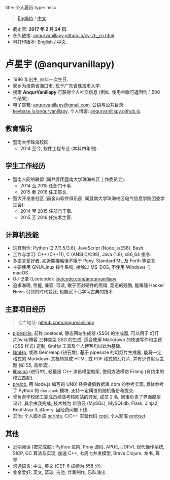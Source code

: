 title:  个人履历
type:   misc

> [English](cv.html) / [中文](cv-zh_cn.html).

- 截止至: **2017 年 2 月 24 日**.
- 永久链接: [anqurvanillapy.github.io/cv-zh_cn.html](https://anqurvanillapy.github.io/cv-zh_cn.html).
- 可打印版本: [English](static/cv.html) / [中文](static/cv-zh_cn.html).

# 卢星宇 (@anqurvanillapy)

- 1996 年出生, 四年一次生日.
- 家乡为海南省海口市. 现于广东省珠海市入学.
- 搜索 **AnqurVanillapy** 可获得个人社交信息 (例如, 使用谷歌可返回约 1,500 个结果).
- 电子邮箱: [anqurvanillapy@gmail.com](mailto:anqurvanillapy@gmail.com).
公钥与公共目录: [keybase.io/anqurvanillapy](https://keybase.io/anqurvanillapy).
个人博客: [anqurvanillapy.github.io](https://anqurvanillapy.github.io/).

## 教育情况

- 暨南大学珠海校区:
    + 2014 至今, 软件工程专业 (本科四年制).

## 学生工作经历

- 暨南人网络联盟 (属共青团暨南大学珠海校区工作委员会):
    + 2014 至 2015 任部门干事.
    + 2015 至 2016 任正部长.
- 暨大开发者社区 (前金山软件俱乐部, 属暨南大学珠海校区电气信息学院团委学生会):
    + 2014 至 2015 任部门干事.
    + 2015 至 2016 任技术主管.

## 计算机技能

- 玩具制作: Python (2.7/3.5/3.6), JavaScript (Node.js/ES6), Bash.
- 工作与学习: C++ (C++11), C (ANSI C/C99), Java (1.8), x86_64 指令.
- 多语言爱好者, 如近期接触但不限于 Pony, Standard ML 及 Forth 等语言.
- 主要使用 GNU/Linux 操作系统, 接触过 MS-DOS, 不使用 Windows 与 macOS.
- OJ 记录 (Leetcode): [leetcode.com/anqurvanillapy](https://leetcode.com/anqurvanillapy/).
- 追求准确, 性能, 兼容, 可读, 敢于面对硬件的黑暗, 竞态的残酷, 能跟随 Hacker News
引领的时代变迁, 也能沉下心学习古典的技术.

## 主要项目经历

> 仓库地址: [github.com/anqurvanillapy](https://github.com/anqurvanillapy?tab=repositories).

- [pipesicle](https://github.com/anqurvanillapy/pipesicle), 前称 postocal,
静态网站生成器 (SSG) 的生成器, 可以用于 幻灯片/wiki/博客 三种类型 SSG 的生成, 适合使用
Markdown 的快速写作和主题 (CSS 样式) 定制, GmHp 工具及个人博客均以此为基础.
- [GmHp](https://github.com/anqurvanillapy/gmhp), 或称 GemHeap (钻石堆), 基于
pipesicle 的幻灯片生成器, 能将一定格式的 Markdown 文档转换成 HTML 或 PDF 格式的幻灯片,
并有少许默认主题 (如 S5, 高桥流).
- [libscoa](https://github.com/anqurvanillapy/libscoa) (进行中), 轻量级 C++
演员模型框架, 使用方法模仿 Erlang (有约束的模式匹配).
- [preldb](https://github.com/anqurvanillapy/preldb), 用 Node.js 编写的 UNIX
经典键值数据库 dbm 的参考实现, 具体参考了 Python 的 `dbm.dumb` 模块.
支持一定阈值的随机备份和提交.
- 曾负责学校团工委成员绩效考核网站的开发, 成员 2 名, 同事负责了界面原型设计, 其余由我完成,
技术栈为 新浪云 (MySQL), MySQLdb, Flask, Jinja2, Bootstrap 3, jQuery. 因经费问题下线.
- 其他: 个人脚本库 [scripts](https://github.com/anqurvanillapy/scripts),
C/C++ 实验代码 [cppl](https://github.com/anqurvanillapy/cppl),
个人题库 [probset](https://github.com/anqurvanillapy/probset).

## 其他

- 近期阅读 (按完成度): Python 进阶, Pony 源码, APUE, UDPv1, 现代操作系统, SICP, GC
算法与实现, 加速 C++, 七周七并发模型, Brave Clojure, 龙书, 算导.
- 沟通语言: 中文, 英文 (CET-6 成绩为 558 分).
- 业余爱好: 英文, 篮球, 吉他, 伴奏制作, 乐队演出.
